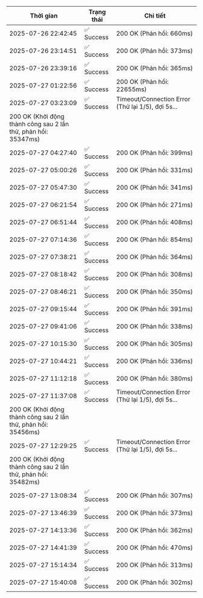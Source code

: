 | Thời gian | Trạng thái | Chi tiết |
|---|---|---|
| 2025-07-26 22:42:45 | ✅ Success | 200 OK (Phản hồi: 660ms) |
| 2025-07-26 23:14:51 | ✅ Success | 200 OK (Phản hồi: 373ms) |
| 2025-07-26 23:39:16 | ✅ Success | 200 OK (Phản hồi: 365ms) |
| 2025-07-27 01:22:56 | ✅ Success | 200 OK (Phản hồi: 22655ms) |
| 2025-07-27 03:23:09 | ✅ Success | Timeout/Connection Error (Thử lại 1/5), đợi 5s...
200 OK (Khởi động thành công sau 2 lần thử, phản hồi: 35347ms) |
| 2025-07-27 04:27:40 | ✅ Success | 200 OK (Phản hồi: 399ms) |
| 2025-07-27 05:00:26 | ✅ Success | 200 OK (Phản hồi: 331ms) |
| 2025-07-27 05:47:30 | ✅ Success | 200 OK (Phản hồi: 341ms) |
| 2025-07-27 06:21:54 | ✅ Success | 200 OK (Phản hồi: 271ms) |
| 2025-07-27 06:51:44 | ✅ Success | 200 OK (Phản hồi: 408ms) |
| 2025-07-27 07:14:36 | ✅ Success | 200 OK (Phản hồi: 854ms) |
| 2025-07-27 07:38:21 | ✅ Success | 200 OK (Phản hồi: 364ms) |
| 2025-07-27 08:18:42 | ✅ Success | 200 OK (Phản hồi: 308ms) |
| 2025-07-27 08:46:21 | ✅ Success | 200 OK (Phản hồi: 350ms) |
| 2025-07-27 09:15:44 | ✅ Success | 200 OK (Phản hồi: 391ms) |
| 2025-07-27 09:41:06 | ✅ Success | 200 OK (Phản hồi: 338ms) |
| 2025-07-27 10:15:30 | ✅ Success | 200 OK (Phản hồi: 305ms) |
| 2025-07-27 10:44:21 | ✅ Success | 200 OK (Phản hồi: 336ms) |
| 2025-07-27 11:12:18 | ✅ Success | 200 OK (Phản hồi: 380ms) |
| 2025-07-27 11:37:08 | ✅ Success | Timeout/Connection Error (Thử lại 1/5), đợi 5s...
200 OK (Khởi động thành công sau 2 lần thử, phản hồi: 35456ms) |
| 2025-07-27 12:29:25 | ✅ Success | Timeout/Connection Error (Thử lại 1/5), đợi 5s...
200 OK (Khởi động thành công sau 2 lần thử, phản hồi: 35482ms) |
| 2025-07-27 13:08:34 | ✅ Success | 200 OK (Phản hồi: 307ms) |
| 2025-07-27 13:46:39 | ✅ Success | 200 OK (Phản hồi: 373ms) |
| 2025-07-27 14:13:36 | ✅ Success | 200 OK (Phản hồi: 362ms) |
| 2025-07-27 14:41:39 | ✅ Success | 200 OK (Phản hồi: 470ms) |
| 2025-07-27 15:14:34 | ✅ Success | 200 OK (Phản hồi: 313ms) |
| 2025-07-27 15:40:08 | ✅ Success | 200 OK (Phản hồi: 302ms) |
